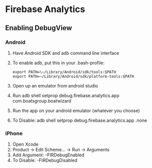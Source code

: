 # Firebase Analytics

## Enabling DebugView

### Android

1. Have Android SDK and adb command line interface
2. To enable adb, put this in your .bash-profile: 

      ```
      export PATH=\~/Library/Android/sdk/tools:$PATH
      export PATH=~/Library/Android/sdk/platform-tools:$PATH
      ```
  
3. Open up an emulator from android studio
4. Run adb shell setprop debug.firebase.analytics.app com.boatsgroup.boatwizard
5. Run the app on your android emulator (whatever you choose)
6. To Disable: adb shell setprop debug.firebase.analytics.app .none

### iPhone

1. Open Xcode
2. Product -> Edit Scheme... -> Run -> Arguments
3. Add Argument: -FIRDebugEnabled
4. To Disable: -FIRDebugDisabled
